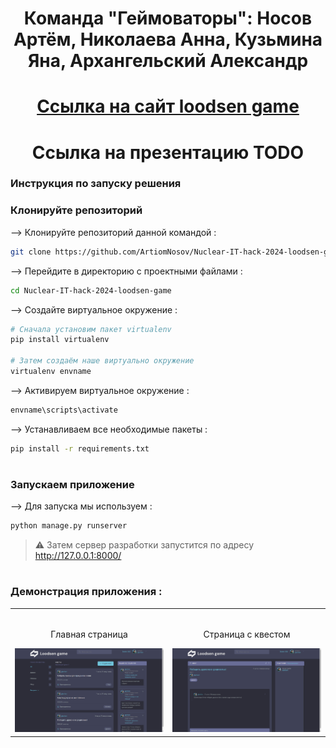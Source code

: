 <div align="center">

# Команда "Геймоваторы": Носов Артём, Николаева Анна, Кузьмина Яна, Архангельский Александр
# [Ссылка на сайт loodsen game](https://artiomnosovithack.pythonanywhere.com/)
# Ссылка на презентацию TODO
</div>

### Инструкция по запуску решения

### Клонируйте репозиторий

--> Клонируйте репозиторий данной командой :
```bash
git clone https://github.com/ArtiomNosov/Nuclear-IT-hack-2024-loodsen-game

```

--> Перейдите в директорию с проектными файлами : 
```bash
cd Nuclear-IT-hack-2024-loodsen-game

```

--> Создайте виртуальное окружение :
```bash
# Сначала установим пакет virtualenv
pip install virtualenv

# Затем создаём наше виртуально окружение 
virtualenv envname

```

--> Активируем виртуальное окружение :
```bash
envname\scripts\activate

```

--> Устанавливаем все необходимые пакеты :
```bash
pip install -r requirements.txt

```

#

### Запускаем приложение

--> Для запуска мы используем :
```bash
python manage.py runserver

```

> ⚠ Затем сервер разработки запустится по адресу http://127.0.0.1:8000/

#

### Демонстрация приложения :

<table width="100%"> 
<tr>
<td width="50%">      
&nbsp; 
<br>
<p align="center">
  Главная страница
</p>
<img src="static\images\home.png">
</td> 
<td width="50%">
<br>
<p align="center">
  Страница с квестом
</p>
<img src="static\images\job.png">  
</td>
</table>


